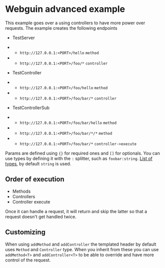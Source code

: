 # Webguin advanced example

This example goes over a using controllers to have more power over requests. The example creates the following endpoints


- TestServer
- - `http://127.0.0.1:<PORT>/hello` `method`
- - `http://127.0.0.1:<PORT>/foo/*` `controller`

- TestController
- - `http://127.0.0.1:<PORT>/foo/hello` `method`
- - `http://127.0.0.1:<PORT>/foo/bar/*` `controller`

- TestControllerSub
- - `http://127.0.0.1:<PORT>/foo/bar/hello` `method`
- - `http://127.0.0.1:<PORT>/foo/bar/*/*` `method`
- - `http://127.0.0.1:<PORT>/foo/bar/*` `controller->execute`

Params are defined using `{}` for required ones and `[]` for optionals.
You can use types by defining it with the `:` splitter, such as `foobar:string`. [List of types](#Types), by default `string` is used.

## Order of execution

- Methods
- Controllers
- Controller execute

Once it can handle a request, it will return and skip the latter so that a request doesn't get handled twice.

## Customizing

When using `addMethod` and `addController` the templated header by default uses `Method` and `Controller` type. When you inherit from these you can use `addMethod<T>` and `addController<T>` to be able to override and have more control of the request. 
